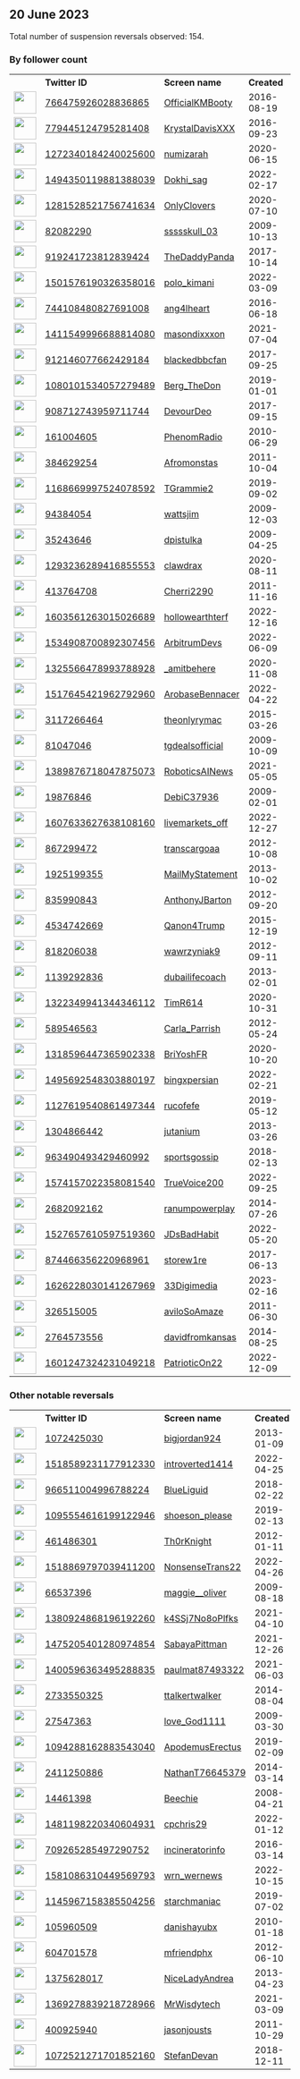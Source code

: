 
## 20 June 2023
Total number of suspension reversals observed: 154.

### By follower count
<table><tr><th></th><th align="left">Twitter ID</th><th align="left">Screen name</th>
<th align="left">Created</th><th align="left">Status</th><th align="left">Suspended</th><th align="left">Followers</th>
<tr><td><a href="https://pbs.twimg.com/profile_images/1628858706728304641/Bo1Ja5RW_normal.jpg"><img src="https://pbs.twimg.com/profile_images/1628858706728304641/Bo1Ja5RW_normal.jpg" width="40px" height="40px" align="center"/></a></td><td><a href="https://twitter.com/intent/user?user_id=766475926028836865">766475926028836865</a></td><td><a href="https://twitter.com/OfficialKMBooty">OfficialKMBooty</a></td><td>2016-08-19</td><td align="center"></td><td>2022-08-07</td><td>371379</td></tr>
<tr><td><a href="https://pbs.twimg.com/profile_images/1619407583516971008/pUXDet7T_normal.jpg"><img src="https://pbs.twimg.com/profile_images/1619407583516971008/pUXDet7T_normal.jpg" width="40px" height="40px" align="center"/></a></td><td><a href="https://twitter.com/intent/user?user_id=779445124795281408">779445124795281408</a></td><td><a href="https://twitter.com/KrystalDavisXXX">KrystalDavisXXX</a></td><td>2016-09-23</td><td align="center"></td><td>2022-08-07</td><td>129554</td></tr>
<tr><td><a href="https://pbs.twimg.com/profile_images/1551977555464314881/5ODa_6XO_normal.jpg"><img src="https://pbs.twimg.com/profile_images/1551977555464314881/5ODa_6XO_normal.jpg" width="40px" height="40px" align="center"/></a></td><td><a href="https://twitter.com/intent/user?user_id=1272340184240025600">1272340184240025600</a></td><td><a href="https://twitter.com/numizarah">numizarah</a></td><td>2020-06-15</td><td align="center"></td><td>2022-08-26</td><td>81793</td></tr>
<tr><td><a href="https://pbs.twimg.com/profile_images/1604352939748892673/01OL4_U-_normal.jpg"><img src="https://pbs.twimg.com/profile_images/1604352939748892673/01OL4_U-_normal.jpg" width="40px" height="40px" align="center"/></a></td><td><a href="https://twitter.com/intent/user?user_id=1494350119881388039">1494350119881388039</a></td><td><a href="https://twitter.com/Dokhi_sag">Dokhi_sag</a></td><td>2022-02-17</td><td align="center"></td><td>2023-03-26</td><td>78011</td></tr>
<tr><td><a href="https://pbs.twimg.com/profile_images/1665890518662799360/9K9W8p0t_normal.jpg"><img src="https://pbs.twimg.com/profile_images/1665890518662799360/9K9W8p0t_normal.jpg" width="40px" height="40px" align="center"/></a></td><td><a href="https://twitter.com/intent/user?user_id=1281528521756741634">1281528521756741634</a></td><td><a href="https://twitter.com/OnlyClovers">OnlyClovers</a></td><td>2020-07-10</td><td align="center"></td><td>2022-05-21</td><td>71176</td></tr>
<tr><td><a href="https://pbs.twimg.com/profile_images/1394664606082035715/cLMBhbnw_normal.jpg"><img src="https://pbs.twimg.com/profile_images/1394664606082035715/cLMBhbnw_normal.jpg" width="40px" height="40px" align="center"/></a></td><td><a href="https://twitter.com/intent/user?user_id=82082290">82082290</a></td><td><a href="https://twitter.com/ssssskull_03">ssssskull_03</a></td><td>2009-10-13</td><td align="center"></td><td>2023-05-12</td><td>56291</td></tr>
<tr><td><a href="https://pbs.twimg.com/profile_images/1665399878250532864/FEJWxglM_normal.jpg"><img src="https://pbs.twimg.com/profile_images/1665399878250532864/FEJWxglM_normal.jpg" width="40px" height="40px" align="center"/></a></td><td><a href="https://twitter.com/intent/user?user_id=919241723812839424">919241723812839424</a></td><td><a href="https://twitter.com/TheDaddyPanda">TheDaddyPanda</a></td><td>2017-10-14</td><td align="center"></td><td></td><td>51046</td></tr>
<tr><td><a href="https://pbs.twimg.com/profile_images/1622943407239725065/gY7FDZgD_normal.jpg"><img src="https://pbs.twimg.com/profile_images/1622943407239725065/gY7FDZgD_normal.jpg" width="40px" height="40px" align="center"/></a></td><td><a href="https://twitter.com/intent/user?user_id=1501576190326358016">1501576190326358016</a></td><td><a href="https://twitter.com/polo_kimani">polo_kimani</a></td><td>2022-03-09</td><td align="center"></td><td>2023-04-26</td><td>45642</td></tr>
<tr><td><a href="https://pbs.twimg.com/profile_images/1664044573264433153/KygO9gWo_normal.jpg"><img src="https://pbs.twimg.com/profile_images/1664044573264433153/KygO9gWo_normal.jpg" width="40px" height="40px" align="center"/></a></td><td><a href="https://twitter.com/intent/user?user_id=744108480827691008">744108480827691008</a></td><td><a href="https://twitter.com/ang4lheart">ang4lheart</a></td><td>2016-06-18</td><td align="center"></td><td>2022-10-14</td><td>42173</td></tr>
<tr><td><a href="https://pbs.twimg.com/profile_images/1448353875552083977/-YjXh572_normal.jpg"><img src="https://pbs.twimg.com/profile_images/1448353875552083977/-YjXh572_normal.jpg" width="40px" height="40px" align="center"/></a></td><td><a href="https://twitter.com/intent/user?user_id=1411549996688814080">1411549996688814080</a></td><td><a href="https://twitter.com/masondixxxon">masondixxxon</a></td><td>2021-07-04</td><td align="center"></td><td>2023-01-20</td><td>41142</td></tr>
<tr><td><a href="https://pbs.twimg.com/profile_images/1616666879724224513/ZNk91WOh_normal.jpg"><img src="https://pbs.twimg.com/profile_images/1616666879724224513/ZNk91WOh_normal.jpg" width="40px" height="40px" align="center"/></a></td><td><a href="https://twitter.com/intent/user?user_id=912146077662429184">912146077662429184</a></td><td><a href="https://twitter.com/blackedbbcfan">blackedbbcfan</a></td><td>2017-09-25</td><td align="center"></td><td>2022-12-10</td><td>34261</td></tr>
<tr><td><a href="https://pbs.twimg.com/profile_images/1456293417433055232/FbI-WiYa_normal.jpg"><img src="https://pbs.twimg.com/profile_images/1456293417433055232/FbI-WiYa_normal.jpg" width="40px" height="40px" align="center"/></a></td><td><a href="https://twitter.com/intent/user?user_id=1080101534057279489">1080101534057279489</a></td><td><a href="https://twitter.com/Berg_TheDon">Berg_TheDon</a></td><td>2019-01-01</td><td align="center"></td><td>2023-06-12</td><td>30749</td></tr>
<tr><td><a href="https://pbs.twimg.com/profile_images/1378397228465852418/BC2iAoKb_normal.jpg"><img src="https://pbs.twimg.com/profile_images/1378397228465852418/BC2iAoKb_normal.jpg" width="40px" height="40px" align="center"/></a></td><td><a href="https://twitter.com/intent/user?user_id=908712743959711744">908712743959711744</a></td><td><a href="https://twitter.com/DevourDeo">DevourDeo</a></td><td>2017-09-15</td><td align="center"></td><td></td><td>27104</td></tr>
<tr><td><a href="https://pbs.twimg.com/profile_images/696095966865154048/adtydekZ_normal.jpg"><img src="https://pbs.twimg.com/profile_images/696095966865154048/adtydekZ_normal.jpg" width="40px" height="40px" align="center"/></a></td><td><a href="https://twitter.com/intent/user?user_id=161004605">161004605</a></td><td><a href="https://twitter.com/PhenomRadio">PhenomRadio</a></td><td>2010-06-29</td><td align="center"></td><td>2023-06-14</td><td>24523</td></tr>
<tr><td><a href="https://pbs.twimg.com/profile_images/1574529978850590720/yGIlLS6v_normal.jpg"><img src="https://pbs.twimg.com/profile_images/1574529978850590720/yGIlLS6v_normal.jpg" width="40px" height="40px" align="center"/></a></td><td><a href="https://twitter.com/intent/user?user_id=384629254">384629254</a></td><td><a href="https://twitter.com/Afromonstas">Afromonstas</a></td><td>2011-10-04</td><td align="center"></td><td>2023-02-18</td><td>19849</td></tr>
<tr><td><a href="https://pbs.twimg.com/profile_images/1660379196659761152/oasiKTVy_normal.jpg"><img src="https://pbs.twimg.com/profile_images/1660379196659761152/oasiKTVy_normal.jpg" width="40px" height="40px" align="center"/></a></td><td><a href="https://twitter.com/intent/user?user_id=1168669997524078592">1168669997524078592</a></td><td><a href="https://twitter.com/TGrammie2">TGrammie2</a></td><td>2019-09-02</td><td align="center"></td><td>2023-06-15</td><td>19070</td></tr>
<tr><td><a href="https://pbs.twimg.com/profile_images/1078893424525434880/rWnigpDn_normal.jpg"><img src="https://pbs.twimg.com/profile_images/1078893424525434880/rWnigpDn_normal.jpg" width="40px" height="40px" align="center"/></a></td><td><a href="https://twitter.com/intent/user?user_id=94384054">94384054</a></td><td><a href="https://twitter.com/wattsjim">wattsjim</a></td><td>2009-12-03</td><td align="center"></td><td></td><td>18006</td></tr>
<tr><td><a href="https://pbs.twimg.com/profile_images/1332138481871593473/8B43PWXw_normal.jpg"><img src="https://pbs.twimg.com/profile_images/1332138481871593473/8B43PWXw_normal.jpg" width="40px" height="40px" align="center"/></a></td><td><a href="https://twitter.com/intent/user?user_id=35243646">35243646</a></td><td><a href="https://twitter.com/dpistulka">dpistulka</a></td><td>2009-04-25</td><td align="center"></td><td>2023-06-14</td><td>16855</td></tr>
<tr><td><a href="https://pbs.twimg.com/profile_images/1649664906046713856/O_-XysRx_normal.jpg"><img src="https://pbs.twimg.com/profile_images/1649664906046713856/O_-XysRx_normal.jpg" width="40px" height="40px" align="center"/></a></td><td><a href="https://twitter.com/intent/user?user_id=1293236289416855553">1293236289416855553</a></td><td><a href="https://twitter.com/clawdrax">clawdrax</a></td><td>2020-08-11</td><td align="center"></td><td>2022-10-15</td><td>16482</td></tr>
<tr><td><a href="https://pbs.twimg.com/profile_images/771520470885601280/kXekz2kJ_normal.jpg"><img src="https://pbs.twimg.com/profile_images/771520470885601280/kXekz2kJ_normal.jpg" width="40px" height="40px" align="center"/></a></td><td><a href="https://twitter.com/intent/user?user_id=413764708">413764708</a></td><td><a href="https://twitter.com/Cherri2290">Cherri2290</a></td><td>2011-11-16</td><td align="center">🔒</td><td>2023-06-06</td><td>16114</td></tr>
<tr><td><a href="https://pbs.twimg.com/profile_images/1633252317876166660/7Mc_KiYp_normal.jpg"><img src="https://pbs.twimg.com/profile_images/1633252317876166660/7Mc_KiYp_normal.jpg" width="40px" height="40px" align="center"/></a></td><td><a href="https://twitter.com/intent/user?user_id=1603561263015026689">1603561263015026689</a></td><td><a href="https://twitter.com/hollowearthterf">hollowearthterf</a></td><td>2022-12-16</td><td align="center"></td><td>2023-06-19</td><td>15782</td></tr>
<tr><td><a href="https://pbs.twimg.com/profile_images/1636368041188511745/CoZ-_TLh_normal.png"><img src="https://pbs.twimg.com/profile_images/1636368041188511745/CoZ-_TLh_normal.png" width="40px" height="40px" align="center"/></a></td><td><a href="https://twitter.com/intent/user?user_id=1534908700892307456">1534908700892307456</a></td><td><a href="https://twitter.com/ArbitrumDevs">ArbitrumDevs</a></td><td>2022-06-09</td><td align="center"></td><td>2023-03-28</td><td>15734</td></tr>
<tr><td><a href="https://pbs.twimg.com/profile_images/1670546308682117120/RQHS_Ovd_normal.jpg"><img src="https://pbs.twimg.com/profile_images/1670546308682117120/RQHS_Ovd_normal.jpg" width="40px" height="40px" align="center"/></a></td><td><a href="https://twitter.com/intent/user?user_id=1325566478993788928">1325566478993788928</a></td><td><a href="https://twitter.com/_amitbehere">_amitbehere</a></td><td>2020-11-08</td><td align="center"></td><td></td><td>10795</td></tr>
<tr><td><a href="https://pbs.twimg.com/profile_images/1658570063820083202/Yvy1uEjb_normal.jpg"><img src="https://pbs.twimg.com/profile_images/1658570063820083202/Yvy1uEjb_normal.jpg" width="40px" height="40px" align="center"/></a></td><td><a href="https://twitter.com/intent/user?user_id=1517645421962792960">1517645421962792960</a></td><td><a href="https://twitter.com/ArobaseBennacer">ArobaseBennacer</a></td><td>2022-04-22</td><td align="center"></td><td>2023-06-14</td><td>10659</td></tr>
<tr><td><a href="https://pbs.twimg.com/profile_images/1671131166382882817/Rp_eyrAB_normal.jpg"><img src="https://pbs.twimg.com/profile_images/1671131166382882817/Rp_eyrAB_normal.jpg" width="40px" height="40px" align="center"/></a></td><td><a href="https://twitter.com/intent/user?user_id=3117266464">3117266464</a></td><td><a href="https://twitter.com/theonlyrymac">theonlyrymac</a></td><td>2015-03-26</td><td align="center"></td><td></td><td>10450</td></tr>
<tr><td><a href="https://pbs.twimg.com/profile_images/1534933404143452162/OtO38BZq_normal.jpg"><img src="https://pbs.twimg.com/profile_images/1534933404143452162/OtO38BZq_normal.jpg" width="40px" height="40px" align="center"/></a></td><td><a href="https://twitter.com/intent/user?user_id=81047046">81047046</a></td><td><a href="https://twitter.com/tgdealsofficial">tgdealsofficial</a></td><td>2009-10-09</td><td align="center"></td><td>2023-06-14</td><td>10385</td></tr>
<tr><td><a href="https://pbs.twimg.com/profile_images/1392879518122012679/aG32Qshp_normal.jpg"><img src="https://pbs.twimg.com/profile_images/1392879518122012679/aG32Qshp_normal.jpg" width="40px" height="40px" align="center"/></a></td><td><a href="https://twitter.com/intent/user?user_id=1389876718047875073">1389876718047875073</a></td><td><a href="https://twitter.com/RoboticsAINews">RoboticsAINews</a></td><td>2021-05-05</td><td align="center"></td><td>2023-06-19</td><td>8029</td></tr>
<tr><td><a href="https://pbs.twimg.com/profile_images/1436689563620098048/CKAaGsKX_normal.jpg"><img src="https://pbs.twimg.com/profile_images/1436689563620098048/CKAaGsKX_normal.jpg" width="40px" height="40px" align="center"/></a></td><td><a href="https://twitter.com/intent/user?user_id=19876846">19876846</a></td><td><a href="https://twitter.com/DebiC37936">DebiC37936</a></td><td>2009-02-01</td><td align="center"></td><td></td><td>7121</td></tr>
<tr><td><a href="https://pbs.twimg.com/profile_images/1609127117354336257/WC_AJNsp_normal.jpg"><img src="https://pbs.twimg.com/profile_images/1609127117354336257/WC_AJNsp_normal.jpg" width="40px" height="40px" align="center"/></a></td><td><a href="https://twitter.com/intent/user?user_id=1607633627638108160">1607633627638108160</a></td><td><a href="https://twitter.com/livemarkets_off">livemarkets_off</a></td><td>2022-12-27</td><td align="center"></td><td>2023-06-17</td><td>7085</td></tr>
<tr><td><a href="https://pbs.twimg.com/profile_images/1277035920659750912/LROOw15k_normal.jpg"><img src="https://pbs.twimg.com/profile_images/1277035920659750912/LROOw15k_normal.jpg" width="40px" height="40px" align="center"/></a></td><td><a href="https://twitter.com/intent/user?user_id=867299472">867299472</a></td><td><a href="https://twitter.com/transcargoaa">transcargoaa</a></td><td>2012-10-08</td><td align="center"></td><td>2023-05-21</td><td>6162</td></tr>
<tr><td><a href="https://pbs.twimg.com/profile_images/1410554445453090817/xv9zzBf__normal.jpg"><img src="https://pbs.twimg.com/profile_images/1410554445453090817/xv9zzBf__normal.jpg" width="40px" height="40px" align="center"/></a></td><td><a href="https://twitter.com/intent/user?user_id=1925199355">1925199355</a></td><td><a href="https://twitter.com/MailMyStatement">MailMyStatement</a></td><td>2013-10-02</td><td align="center"></td><td>2023-06-17</td><td>6063</td></tr>
<tr><td><a href="https://pbs.twimg.com/profile_images/2630893056/a214518a5ba33afe2540306e4dccc35e_normal.jpeg"><img src="https://pbs.twimg.com/profile_images/2630893056/a214518a5ba33afe2540306e4dccc35e_normal.jpeg" width="40px" height="40px" align="center"/></a></td><td><a href="https://twitter.com/intent/user?user_id=835990843">835990843</a></td><td><a href="https://twitter.com/AnthonyJBarton">AnthonyJBarton</a></td><td>2012-09-20</td><td align="center"></td><td></td><td>5955</td></tr>
<tr><td><a href="https://pbs.twimg.com/profile_images/1670941813635416073/Wuq04GXP_normal.jpg"><img src="https://pbs.twimg.com/profile_images/1670941813635416073/Wuq04GXP_normal.jpg" width="40px" height="40px" align="center"/></a></td><td><a href="https://twitter.com/intent/user?user_id=4534742669">4534742669</a></td><td><a href="https://twitter.com/Qanon4Trump">Qanon4Trump</a></td><td>2015-12-19</td><td align="center"></td><td>2023-06-11</td><td>4903</td></tr>
<tr><td><a href="https://pbs.twimg.com/profile_images/378800000674963578/bc51a643e1ebfd5a081aa0d55c6c3103_normal.jpeg"><img src="https://pbs.twimg.com/profile_images/378800000674963578/bc51a643e1ebfd5a081aa0d55c6c3103_normal.jpeg" width="40px" height="40px" align="center"/></a></td><td><a href="https://twitter.com/intent/user?user_id=818206038">818206038</a></td><td><a href="https://twitter.com/wawrzyniak9">wawrzyniak9</a></td><td>2012-09-11</td><td align="center"></td><td>2023-06-19</td><td>4283</td></tr>
<tr><td><a href="https://pbs.twimg.com/profile_images/1229472438615969795/xSh9KA59_normal.jpg"><img src="https://pbs.twimg.com/profile_images/1229472438615969795/xSh9KA59_normal.jpg" width="40px" height="40px" align="center"/></a></td><td><a href="https://twitter.com/intent/user?user_id=1139292836">1139292836</a></td><td><a href="https://twitter.com/dubailifecoach">dubailifecoach</a></td><td>2013-02-01</td><td align="center"></td><td>2023-06-11</td><td>4185</td></tr>
<tr><td><a href="https://pbs.twimg.com/profile_images/1393583060789207044/RSMaA6ba_normal.jpg"><img src="https://pbs.twimg.com/profile_images/1393583060789207044/RSMaA6ba_normal.jpg" width="40px" height="40px" align="center"/></a></td><td><a href="https://twitter.com/intent/user?user_id=1322349941344346112">1322349941344346112</a></td><td><a href="https://twitter.com/TimR614">TimR614</a></td><td>2020-10-31</td><td align="center"></td><td>2023-06-15</td><td>4099</td></tr>
<tr><td><a href="https://pbs.twimg.com/profile_images/1438917280583360520/G13iUUDn_normal.jpg"><img src="https://pbs.twimg.com/profile_images/1438917280583360520/G13iUUDn_normal.jpg" width="40px" height="40px" align="center"/></a></td><td><a href="https://twitter.com/intent/user?user_id=589546563">589546563</a></td><td><a href="https://twitter.com/Carla_Parrish">Carla_Parrish</a></td><td>2012-05-24</td><td align="center"></td><td>2022-08-16</td><td>4047</td></tr>
<tr><td><a href="https://pbs.twimg.com/profile_images/1645372026394234881/5NKjhSeQ_normal.jpg"><img src="https://pbs.twimg.com/profile_images/1645372026394234881/5NKjhSeQ_normal.jpg" width="40px" height="40px" align="center"/></a></td><td><a href="https://twitter.com/intent/user?user_id=1318596447365902338">1318596447365902338</a></td><td><a href="https://twitter.com/BriYoshFR">BriYoshFR</a></td><td>2020-10-20</td><td align="center">🚫</td><td>2023-05-04</td><td>3539</td></tr>
<tr><td><a href="https://pbs.twimg.com/profile_images/1648946654312124418/rcUEb-UU_normal.jpg"><img src="https://pbs.twimg.com/profile_images/1648946654312124418/rcUEb-UU_normal.jpg" width="40px" height="40px" align="center"/></a></td><td><a href="https://twitter.com/intent/user?user_id=1495692548303880197">1495692548303880197</a></td><td><a href="https://twitter.com/bingxpersian">bingxpersian</a></td><td>2022-02-21</td><td align="center"></td><td>2023-05-22</td><td>3404</td></tr>
<tr><td><a href="https://pbs.twimg.com/profile_images/1128396043840737280/JFw4_q2m_normal.png"><img src="https://pbs.twimg.com/profile_images/1128396043840737280/JFw4_q2m_normal.png" width="40px" height="40px" align="center"/></a></td><td><a href="https://twitter.com/intent/user?user_id=1127619540861497344">1127619540861497344</a></td><td><a href="https://twitter.com/rucofefe">rucofefe</a></td><td>2019-05-12</td><td align="center"></td><td></td><td>3394</td></tr>
<tr><td><a href="https://pbs.twimg.com/profile_images/1556681409833668610/7k2qBq5-_normal.jpg"><img src="https://pbs.twimg.com/profile_images/1556681409833668610/7k2qBq5-_normal.jpg" width="40px" height="40px" align="center"/></a></td><td><a href="https://twitter.com/intent/user?user_id=1304866442">1304866442</a></td><td><a href="https://twitter.com/jutanium">jutanium</a></td><td>2013-03-26</td><td align="center">🔒</td><td>2023-06-01</td><td>3326</td></tr>
<tr><td><a href="https://pbs.twimg.com/profile_images/1661839977632919552/3V1-fHOd_normal.jpg"><img src="https://pbs.twimg.com/profile_images/1661839977632919552/3V1-fHOd_normal.jpg" width="40px" height="40px" align="center"/></a></td><td><a href="https://twitter.com/intent/user?user_id=963490493429460992">963490493429460992</a></td><td><a href="https://twitter.com/sportsgossip">sportsgossip</a></td><td>2018-02-13</td><td align="center"></td><td>2023-06-18</td><td>2859</td></tr>
<tr><td><a href="https://pbs.twimg.com/profile_images/1574159367141822465/xHHvikil_normal.jpg"><img src="https://pbs.twimg.com/profile_images/1574159367141822465/xHHvikil_normal.jpg" width="40px" height="40px" align="center"/></a></td><td><a href="https://twitter.com/intent/user?user_id=1574157022358081540">1574157022358081540</a></td><td><a href="https://twitter.com/TrueVoice200">TrueVoice200</a></td><td>2022-09-25</td><td align="center"></td><td>2023-06-12</td><td>2738</td></tr>
<tr><td><a href="https://pbs.twimg.com/profile_images/493001086886637568/Wmr_hEd2_normal.jpeg"><img src="https://pbs.twimg.com/profile_images/493001086886637568/Wmr_hEd2_normal.jpeg" width="40px" height="40px" align="center"/></a></td><td><a href="https://twitter.com/intent/user?user_id=2682092162">2682092162</a></td><td><a href="https://twitter.com/ranumpowerplay">ranumpowerplay</a></td><td>2014-07-26</td><td align="center"></td><td>2023-06-12</td><td>2637</td></tr>
<tr><td><a href="https://pbs.twimg.com/profile_images/1527658615376576518/dpi-scYg_normal.jpg"><img src="https://pbs.twimg.com/profile_images/1527658615376576518/dpi-scYg_normal.jpg" width="40px" height="40px" align="center"/></a></td><td><a href="https://twitter.com/intent/user?user_id=1527657610597519360">1527657610597519360</a></td><td><a href="https://twitter.com/JDsBadHabit">JDsBadHabit</a></td><td>2022-05-20</td><td align="center"></td><td>2023-06-16</td><td>2278</td></tr>
<tr><td><a href="https://pbs.twimg.com/profile_images/1443219280976171010/B4Bpr8-i_normal.jpg"><img src="https://pbs.twimg.com/profile_images/1443219280976171010/B4Bpr8-i_normal.jpg" width="40px" height="40px" align="center"/></a></td><td><a href="https://twitter.com/intent/user?user_id=874466356220968961">874466356220968961</a></td><td><a href="https://twitter.com/storew1re">storew1re</a></td><td>2017-06-13</td><td align="center"></td><td>2023-06-16</td><td>2258</td></tr>
<tr><td><a href="https://pbs.twimg.com/profile_images/1626228695143964672/6o-jtXdF_normal.png"><img src="https://pbs.twimg.com/profile_images/1626228695143964672/6o-jtXdF_normal.png" width="40px" height="40px" align="center"/></a></td><td><a href="https://twitter.com/intent/user?user_id=1626228030141267969">1626228030141267969</a></td><td><a href="https://twitter.com/33Digimedia">33Digimedia</a></td><td>2023-02-16</td><td align="center"></td><td>2023-06-16</td><td>2195</td></tr>
<tr><td><a href="https://pbs.twimg.com/profile_images/1661715165916659712/4qNsHUvb_normal.jpg"><img src="https://pbs.twimg.com/profile_images/1661715165916659712/4qNsHUvb_normal.jpg" width="40px" height="40px" align="center"/></a></td><td><a href="https://twitter.com/intent/user?user_id=326515005">326515005</a></td><td><a href="https://twitter.com/aviloSoAmaze">aviloSoAmaze</a></td><td>2011-06-30</td><td align="center"></td><td></td><td>2181</td></tr>
<tr><td><a href="https://pbs.twimg.com/profile_images/1664280408178180096/uukEquM3_normal.jpg"><img src="https://pbs.twimg.com/profile_images/1664280408178180096/uukEquM3_normal.jpg" width="40px" height="40px" align="center"/></a></td><td><a href="https://twitter.com/intent/user?user_id=2764573556">2764573556</a></td><td><a href="https://twitter.com/davidfromkansas">davidfromkansas</a></td><td>2014-08-25</td><td align="center"></td><td>2023-06-14</td><td>2174</td></tr>
<tr><td><a href="https://pbs.twimg.com/profile_images/1601248281086070784/77equoOz_normal.png"><img src="https://pbs.twimg.com/profile_images/1601248281086070784/77equoOz_normal.png" width="40px" height="40px" align="center"/></a></td><td><a href="https://twitter.com/intent/user?user_id=1601247324231049218">1601247324231049218</a></td><td><a href="https://twitter.com/PatrioticOn22">PatrioticOn22</a></td><td>2022-12-09</td><td align="center"></td><td>2023-06-15</td><td>2111</td></tr>
</table>

### Other notable reversals
<table><tr><th></th><th align="left">Twitter ID</th><th align="left">Screen name</th>
<th align="left">Created</th><th align="left">Status</th><th align="left">Suspended</th><th align="left">Followers</th>
<tr><td><a href="https://pbs.twimg.com/profile_images/1592944889414778881/WAOfWGKA_normal.jpg"><img src="https://pbs.twimg.com/profile_images/1592944889414778881/WAOfWGKA_normal.jpg" width="40px" height="40px" align="center"/></a></td><td><a href="https://twitter.com/intent/user?user_id=1072425030">1072425030</a></td><td><a href="https://twitter.com/bigjordan924">bigjordan924</a></td><td>2013-01-09</td><td align="center"></td><td>2022-12-12</td><td>309</td></tr>
<tr><td><a href="https://pbs.twimg.com/profile_images/1518589740831883264/s8rqttnP_normal.jpg"><img src="https://pbs.twimg.com/profile_images/1518589740831883264/s8rqttnP_normal.jpg" width="40px" height="40px" align="center"/></a></td><td><a href="https://twitter.com/intent/user?user_id=1518589231177912330">1518589231177912330</a></td><td><a href="https://twitter.com/introverted1414">introverted1414</a></td><td>2022-04-25</td><td align="center"></td><td>2022-12-19</td><td>181</td></tr>
<tr><td><a href="https://pbs.twimg.com/profile_images/1433882258969137166/pN7u5p-X_normal.jpg"><img src="https://pbs.twimg.com/profile_images/1433882258969137166/pN7u5p-X_normal.jpg" width="40px" height="40px" align="center"/></a></td><td><a href="https://twitter.com/intent/user?user_id=966511004996788224">966511004996788224</a></td><td><a href="https://twitter.com/BlueLiguid">BlueLiguid</a></td><td>2018-02-22</td><td align="center"></td><td>2022-10-30</td><td>31</td></tr>
<tr><td><a href="https://pbs.twimg.com/profile_images/1667710251351588866/mIXFRl8c_normal.jpg"><img src="https://pbs.twimg.com/profile_images/1667710251351588866/mIXFRl8c_normal.jpg" width="40px" height="40px" align="center"/></a></td><td><a href="https://twitter.com/intent/user?user_id=1095554616199122946">1095554616199122946</a></td><td><a href="https://twitter.com/shoeson_please">shoeson_please</a></td><td>2019-02-13</td><td align="center">🚫</td><td>2023-06-12</td><td>1221</td></tr>
<tr><td><a href="https://pbs.twimg.com/profile_images/1749044789/_1024_x_768__-_Leonardo_Da_Vinci__Vitruvian_Man_2_normal.jpg"><img src="https://pbs.twimg.com/profile_images/1749044789/_1024_x_768__-_Leonardo_Da_Vinci__Vitruvian_Man_2_normal.jpg" width="40px" height="40px" align="center"/></a></td><td><a href="https://twitter.com/intent/user?user_id=461486301">461486301</a></td><td><a href="https://twitter.com/Th0rKnight">Th0rKnight</a></td><td>2012-01-11</td><td align="center"></td><td>2023-06-16</td><td>385</td></tr>
<tr><td><a href="https://pbs.twimg.com/profile_images/1581055095521046529/5s06fE9m_normal.jpg"><img src="https://pbs.twimg.com/profile_images/1581055095521046529/5s06fE9m_normal.jpg" width="40px" height="40px" align="center"/></a></td><td><a href="https://twitter.com/intent/user?user_id=1518869797039411200">1518869797039411200</a></td><td><a href="https://twitter.com/NonsenseTrans22">NonsenseTrans22</a></td><td>2022-04-26</td><td align="center"></td><td>2022-11-21</td><td>63</td></tr>
<tr><td><a href="https://pbs.twimg.com/profile_images/1105667671289483264/zDaysQQR_normal.jpg"><img src="https://pbs.twimg.com/profile_images/1105667671289483264/zDaysQQR_normal.jpg" width="40px" height="40px" align="center"/></a></td><td><a href="https://twitter.com/intent/user?user_id=66537396">66537396</a></td><td><a href="https://twitter.com/maggie__oliver">maggie__oliver</a></td><td>2009-08-18</td><td align="center"></td><td>2023-04-04</td><td>312</td></tr>
<tr><td><a href="https://pbs.twimg.com/profile_images/1545413518639480832/_lKYOUQy_normal.jpg"><img src="https://pbs.twimg.com/profile_images/1545413518639480832/_lKYOUQy_normal.jpg" width="40px" height="40px" align="center"/></a></td><td><a href="https://twitter.com/intent/user?user_id=1380924868196192260">1380924868196192260</a></td><td><a href="https://twitter.com/k4SSj7No8oPlfks">k4SSj7No8oPlfks</a></td><td>2021-04-10</td><td align="center"></td><td>2023-06-11</td><td>1267</td></tr>
<tr><td><a href="https://pbs.twimg.com/profile_images/1594221714375852032/IFexA2iJ_normal.jpg"><img src="https://pbs.twimg.com/profile_images/1594221714375852032/IFexA2iJ_normal.jpg" width="40px" height="40px" align="center"/></a></td><td><a href="https://twitter.com/intent/user?user_id=1475205401280974854">1475205401280974854</a></td><td><a href="https://twitter.com/SabayaPittman">SabayaPittman</a></td><td>2021-12-26</td><td align="center"></td><td>2022-12-10</td><td>33</td></tr>
<tr><td><a href="https://pbs.twimg.com/profile_images/1443793985240186887/FS7PWVqZ_normal.jpg"><img src="https://pbs.twimg.com/profile_images/1443793985240186887/FS7PWVqZ_normal.jpg" width="40px" height="40px" align="center"/></a></td><td><a href="https://twitter.com/intent/user?user_id=1400596363495288835">1400596363495288835</a></td><td><a href="https://twitter.com/paulmat87493322">paulmat87493322</a></td><td>2021-06-03</td><td align="center"></td><td>2022-11-17</td><td>33</td></tr>
<tr><td><a href="https://pbs.twimg.com/profile_images/1603571266119778304/Jrx0_6NI_normal.jpg"><img src="https://pbs.twimg.com/profile_images/1603571266119778304/Jrx0_6NI_normal.jpg" width="40px" height="40px" align="center"/></a></td><td><a href="https://twitter.com/intent/user?user_id=2733550325">2733550325</a></td><td><a href="https://twitter.com/ttalkertwalker">ttalkertwalker</a></td><td>2014-08-04</td><td align="center"></td><td>2023-06-19</td><td>295</td></tr>
<tr><td><a href="https://pbs.twimg.com/profile_images/1221523548814168064/7KLAbdyR_normal.jpg"><img src="https://pbs.twimg.com/profile_images/1221523548814168064/7KLAbdyR_normal.jpg" width="40px" height="40px" align="center"/></a></td><td><a href="https://twitter.com/intent/user?user_id=27547363">27547363</a></td><td><a href="https://twitter.com/love_God1111">love_God1111</a></td><td>2009-03-30</td><td align="center"></td><td>2023-06-07</td><td>114</td></tr>
<tr><td><a href="https://pbs.twimg.com/profile_images/1670026777605840899/fzOCQdwV_normal.jpg"><img src="https://pbs.twimg.com/profile_images/1670026777605840899/fzOCQdwV_normal.jpg" width="40px" height="40px" align="center"/></a></td><td><a href="https://twitter.com/intent/user?user_id=1094288162883543040">1094288162883543040</a></td><td><a href="https://twitter.com/ApodemusErectus">ApodemusErectus</a></td><td>2019-02-09</td><td align="center"></td><td>2023-06-14</td><td>1018</td></tr>
<tr><td><a href="https://pbs.twimg.com/profile_images/1606915751662723073/wKhHaenJ_normal.jpg"><img src="https://pbs.twimg.com/profile_images/1606915751662723073/wKhHaenJ_normal.jpg" width="40px" height="40px" align="center"/></a></td><td><a href="https://twitter.com/intent/user?user_id=2411250886">2411250886</a></td><td><a href="https://twitter.com/NathanT76645379">NathanT76645379</a></td><td>2014-03-14</td><td align="center"></td><td>2023-06-03</td><td>29</td></tr>
<tr><td><a href="https://pbs.twimg.com/profile_images/461033407376412672/qlCVopwM_normal.jpeg"><img src="https://pbs.twimg.com/profile_images/461033407376412672/qlCVopwM_normal.jpeg" width="40px" height="40px" align="center"/></a></td><td><a href="https://twitter.com/intent/user?user_id=14461398">14461398</a></td><td><a href="https://twitter.com/Beechie">Beechie</a></td><td>2008-04-21</td><td align="center"></td><td>2023-01-24</td><td>18</td></tr>
<tr><td><a href="https://pbs.twimg.com/profile_images/1661090244765073426/kkLErXaM_normal.jpg"><img src="https://pbs.twimg.com/profile_images/1661090244765073426/kkLErXaM_normal.jpg" width="40px" height="40px" align="center"/></a></td><td><a href="https://twitter.com/intent/user?user_id=1481198220340604931">1481198220340604931</a></td><td><a href="https://twitter.com/cpchris29">cpchris29</a></td><td>2022-01-12</td><td align="center"></td><td>2023-06-18</td><td>1740</td></tr>
<tr><td><a href="https://pbs.twimg.com/profile_images/1596135696636338176/aYdV3nP9_normal.jpg"><img src="https://pbs.twimg.com/profile_images/1596135696636338176/aYdV3nP9_normal.jpg" width="40px" height="40px" align="center"/></a></td><td><a href="https://twitter.com/intent/user?user_id=709265285497290752">709265285497290752</a></td><td><a href="https://twitter.com/incineratorinfo">incineratorinfo</a></td><td>2016-03-14</td><td align="center"></td><td>2023-06-14</td><td>396</td></tr>
<tr><td><a href="https://pbs.twimg.com/profile_images/1581089581037801472/sOdZcPVT_normal.jpg"><img src="https://pbs.twimg.com/profile_images/1581089581037801472/sOdZcPVT_normal.jpg" width="40px" height="40px" align="center"/></a></td><td><a href="https://twitter.com/intent/user?user_id=1581086310449569793">1581086310449569793</a></td><td><a href="https://twitter.com/wrn_wernews">wrn_wernews</a></td><td>2022-10-15</td><td align="center"></td><td>2022-12-08</td><td>70</td></tr>
<tr><td><a href="https://pbs.twimg.com/profile_images/1467438824494034946/9mSk03ky_normal.jpg"><img src="https://pbs.twimg.com/profile_images/1467438824494034946/9mSk03ky_normal.jpg" width="40px" height="40px" align="center"/></a></td><td><a href="https://twitter.com/intent/user?user_id=1145967158385504256">1145967158385504256</a></td><td><a href="https://twitter.com/starchmaniac">starchmaniac</a></td><td>2019-07-02</td><td align="center"></td><td>2023-06-12</td><td>130</td></tr>
<tr><td><a href="https://pbs.twimg.com/profile_images/1429724334860476419/LaWBDd0Q_normal.jpg"><img src="https://pbs.twimg.com/profile_images/1429724334860476419/LaWBDd0Q_normal.jpg" width="40px" height="40px" align="center"/></a></td><td><a href="https://twitter.com/intent/user?user_id=105960509">105960509</a></td><td><a href="https://twitter.com/danishayubx">danishayubx</a></td><td>2010-01-18</td><td align="center"></td><td>2023-01-15</td><td>690</td></tr>
<tr><td><a href="https://pbs.twimg.com/profile_images/1225486280886231042/FBk9zcp4_normal.jpg"><img src="https://pbs.twimg.com/profile_images/1225486280886231042/FBk9zcp4_normal.jpg" width="40px" height="40px" align="center"/></a></td><td><a href="https://twitter.com/intent/user?user_id=604701578">604701578</a></td><td><a href="https://twitter.com/mfriendphx">mfriendphx</a></td><td>2012-06-10</td><td align="center"></td><td>2023-05-04</td><td>13</td></tr>
<tr><td><a href="https://pbs.twimg.com/profile_images/3566540830/e2dcb7a17a09dece621970bb9008307d_normal.jpeg"><img src="https://pbs.twimg.com/profile_images/3566540830/e2dcb7a17a09dece621970bb9008307d_normal.jpeg" width="40px" height="40px" align="center"/></a></td><td><a href="https://twitter.com/intent/user?user_id=1375628017">1375628017</a></td><td><a href="https://twitter.com/NiceLadyAndrea">NiceLadyAndrea</a></td><td>2013-04-23</td><td align="center"></td><td>2022-12-10</td><td>188</td></tr>
<tr><td><a href="https://pbs.twimg.com/profile_images/1369283224594219008/S87RvMTB_normal.jpg"><img src="https://pbs.twimg.com/profile_images/1369283224594219008/S87RvMTB_normal.jpg" width="40px" height="40px" align="center"/></a></td><td><a href="https://twitter.com/intent/user?user_id=1369278839218728966">1369278839218728966</a></td><td><a href="https://twitter.com/MrWisdytech">MrWisdytech</a></td><td>2021-03-09</td><td align="center"></td><td>2023-06-03</td><td>139</td></tr>
<tr><td><a href="https://pbs.twimg.com/profile_images/3207042116/22d1f9ed72f946a1396eaf172ac7ae72_normal.jpeg"><img src="https://pbs.twimg.com/profile_images/3207042116/22d1f9ed72f946a1396eaf172ac7ae72_normal.jpeg" width="40px" height="40px" align="center"/></a></td><td><a href="https://twitter.com/intent/user?user_id=400925940">400925940</a></td><td><a href="https://twitter.com/jasonjousts">jasonjousts</a></td><td>2011-10-29</td><td align="center"></td><td>2023-04-17</td><td>55</td></tr>
<tr><td><a href="https://pbs.twimg.com/profile_images/1671228955678867488/ajpbgdKK_normal.jpg"><img src="https://pbs.twimg.com/profile_images/1671228955678867488/ajpbgdKK_normal.jpg" width="40px" height="40px" align="center"/></a></td><td><a href="https://twitter.com/intent/user?user_id=1072521271701852160">1072521271701852160</a></td><td><a href="https://twitter.com/StefanDevan">StefanDevan</a></td><td>2018-12-11</td><td align="center"></td><td>2023-06-11</td><td>186</td></tr>
</table>
